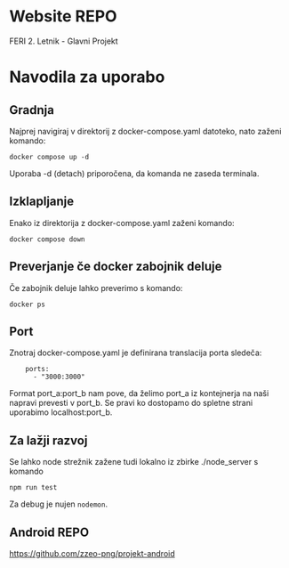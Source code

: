 # Website REPO
FERI 2. Letnik - Glavni Projekt

# Navodila za uporabo
## Gradnja
Najprej navigiraj v direktorij z docker-compose.yaml datoteko, nato zaženi komando:
```
docker compose up -d
```
Uporaba -d (detach) priporočena, da komanda ne zaseda terminala.

## Izklapljanje
Enako iz direktorija z docker-compose.yaml zaženi komando:
```
docker compose down
```

## Preverjanje če docker zabojnik deluje
Če zabojnik deluje lahko preverimo s komando:
```
docker ps
```

## Port
Znotraj docker-compose.yaml je definirana translacija porta sledeča:
```
    ports:
      - "3000:3000"
```
Format port_a:port_b nam pove, da želimo port_a iz kontejnerja na naši napravi prevesti v port_b. Se pravi ko dostopamo do spletne strani uporabimo localhost:port_b.

## Za lažji razvoj
Se lahko node strežnik zažene tudi lokalno iz zbirke ./node_server s komando
```
npm run test
```
Za debug je nujen ```nodemon```.

## Android REPO
https://github.com/zzeo-png/projekt-android
